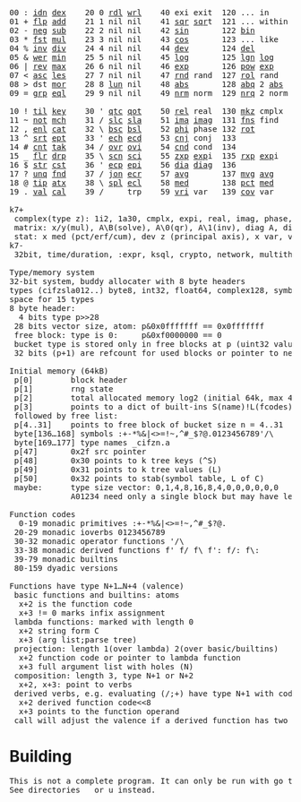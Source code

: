 <pre>00 : <a href="../../blob/master/k.go#L764">idn</a> <a href="../../blob/master/k.go#L464">dex</a>    20 0 <a href="../../blob/master/k.go#L3751">rdl</a> <a href="../../blob/master/k.go#L3755">wrl</a>    40 exi exit  120 ... in       60 <a href="../../blob/master/k.go#L4451">prm</a>  140
01 + <a href="../../blob/master/k.go#L765">flp</a> <a href="../../blob/master/k.go#L2062">add</a>    21 1 nil nil    41 <a href="../../blob/master/k.go#L1865">sqr</a> <a href="../../blob/master/k.go#L1865">sqr</a>t  121 ... within   61      141
02 - <a href="../../blob/master/k.go#L804">neg</a> <a href="../../blob/master/k.go#L2063">sub</a>    22 2 nil nil    42 <a href="../../blob/master/k.go#L1868">sin</a>       122 <a href="../../blob/master/k.go#L4000">bin</a>          62      142
03 * <a href="../../blob/master/k.go#L807">fst</a> <a href="../../blob/master/k.go#L2064">mul</a>    23 3 nil nil    43 <a href="../../blob/master/k.go#L1871">cos</a>       123 ... like     63      143
04 % <a href="../../blob/master/k.go#L845">inv</a> <a href="../../blob/master/k.go#L2065">div</a>    24 4 nil nil    44 <a href="../../blob/master/k.go#L5048">dev</a>       124 <a href="../../blob/master/k.go#L4418">del</a>          64      144
05 & <a href="../../blob/master/k.go#L848">wer</a> <a href="../../blob/master/k.go#L2066">min</a>    25 5 nil nil    45 <a href="../../blob/master/k.go#L1889">log</a>       125 <a href="../../blob/master/k.go#L2071">lgn</a> <a href="../../blob/master/k.go#L1889">log</a>      65      145
06 | <a href="../../blob/master/k.go#L874">rev</a> <a href="../../blob/master/k.go#L2067">max</a>    26 6 nil nil    46 <a href="../../blob/master/k.go#L1892">exp</a>       126 <a href="../../blob/master/k.go#L2074">pow</a> <a href="../../blob/master/k.go#L1892">exp</a>      66      146
07 < <a href="../../blob/master/k.go#L905">asc</a> <a href="../../blob/master/k.go#L2068">les</a>    27 7 nil nil    47 <a href="../../blob/master/k.go#L4537">rnd</a> rand  127 <a href="../../blob/master/k.go#L4488">rol</a> rand     67      147
08 > dst <a href="../../blob/master/k.go#L2069">mor</a>    28 8 <a href="../../blob/master/k.go#L3761">lun</a> nil    48 <a href="../../blob/master/k.go#L1874">abs</a>       128 <a href="../../blob/master/k.go#L1882">abq</a> 2 <a href="../../blob/master/k.go#L1874">abs</a>    68      148
09 = <a href="../../blob/master/k.go#L948">grp</a> <a href="../../blob/master/k.go#L2070">eql</a>    29 9 nil nil    49 <a href="../../blob/master/k.go#L4625">nrm</a> norm  129 <a href="../../blob/master/k.go#L4626">nrq</a> 2 norm   69      149
                                                                          
10 ! <a href="../../blob/master/k.go#L977">til</a> <a href="../../blob/master/k.go#L2115">key</a>    30 ' <a href="../../blob/master/k.go#L3314">qtc</a> <a href="../../blob/master/k.go#L3311">qot</a>    50 <a href="../../blob/master/k.go#L1895">rel</a> real  130 <a href="../../blob/master/k.go#L4971">mkz</a> cmplx    70      150
11 ~ <a href="../../blob/master/k.go#L1071">not</a> <a href="../../blob/master/k.go#L2149">mch</a>    31 / <a href="../../blob/master/k.go#L3315">slc</a> <a href="../../blob/master/k.go#L3312">sla</a>    51 <a href="../../blob/master/k.go#L1896">ima</a> <a href="../../blob/master/k.go#L1896">ima</a>g  131 <a href="../../blob/master/k.go#L2673">fns</a> find     71      151
12 , <a href="../../blob/master/k.go#L1090">enl</a> <a href="../../blob/master/k.go#L2210">cat</a>    32 \ <a href="../../blob/master/k.go#L3316">bsc</a> <a href="../../blob/master/k.go#L3313">bsl</a>    52 <a href="../../blob/master/k.go#L1897">phi</a> phase 132 <a href="../../blob/master/k.go#L2421">rot</a>          72      152
13 ^ <a href="../../blob/master/k.go#L1108">srt</a> <a href="../../blob/master/k.go#L2324">ept</a>    33 ' <a href="../../blob/master/k.go#L3323">ech</a> <a href="../../blob/master/k.go#L3349">ecd</a>    53 <a href="../../blob/master/k.go#L1925">cnj</a> conj  133              73      153
14 # <a href="../../blob/master/k.go#L1109">cnt</a> <a href="../../blob/master/k.go#L2354">tak</a>    34 / <a href="../../blob/master/k.go#L3463">ovr</a> <a href="../../blob/master/k.go#L3601">ovi</a>    54 <a href="../../blob/master/k.go#L4805">cnd</a> cond  134              74      154
15 _ <a href="../../blob/master/k.go#L1117">flr</a> <a href="../../blob/master/k.go#L2422">drp</a>    35 \ <a href="../../blob/master/k.go#L3522">scn</a> <a href="../../blob/master/k.go#L3634">sci</a>    55 <a href="../../blob/master/k.go#L1983">zxp</a> <a href="../../blob/master/k.go#L1892">exp</a>i  135 <a href="../../blob/master/k.go#L1946">rxp</a> <a href="../../blob/master/k.go#L1892">exp</a>i     75      155
16 $ <a href="../../blob/master/k.go#L1130">str</a> <a href="../../blob/master/k.go#L2532">cst</a>    36 ' <a href="../../blob/master/k.go#L3369">ecp</a> <a href="../../blob/master/k.go#L3415">epi</a>    56 <a href="../../blob/master/k.go#L1046">dia</a> <a href="../../blob/master/k.go#L1046">dia</a>g  136              76      156
17 ? <a href="../../blob/master/k.go#L1207">unq</a> <a href="../../blob/master/k.go#L2633">fnd</a>    37 / <a href="../../blob/master/k.go#L3894">jon</a> <a href="../../blob/master/k.go#L3435">ecr</a>    57 <a href="../../blob/master/k.go#L5143">avg</a>       137 <a href="../../blob/master/k.go#L5174">mvg</a> <a href="../../blob/master/k.go#L5143">avg</a>      77      157
18 @ <a href="../../blob/master/k.go#L1239">tip</a> <a href="../../blob/master/k.go#L2705">atx</a>    38 \ <a href="../../blob/master/k.go#L3861">spl</a> <a href="../../blob/master/k.go#L3449">ecl</a>    58 <a href="../../blob/master/k.go#L5279">med</a>       138 <a href="../../blob/master/k.go#L5291">pct</a> <a href="../../blob/master/k.go#L5279">med</a>      78      158
19 . <a href="../../blob/master/k.go#L1252">val</a> <a href="../../blob/master/k.go#L3169">cal</a>    39 /     trp    59 <a href="../../blob/master/k.go#L5074">vri</a> var   139 <a href="../../blob/master/k.go#L5095">cov</a> var      79      15

k7+
 complex(type z): 1i2, 1a30, cmplx, expi, real, imag, phase, conj, rand 3i(binormal)
 matrix: x/y(mul), A\B(solve), A\0(qr), A\1(inv), diag A, diag v, norm, cond
 stat: x med (pct/erf/cum), dev z (principal axis), x var, var z (cov), x avg (cum/win/exp)
k7-
 32bit, time/duration, :expr, ksql, crypto, network, multithread
 
Type/memory system
32-bit system, buddy allocater with 8 byte headers
types (cifzsla012..) byte8, int32, float64, complex128, symbol32, list32, dict64, funcs
space for 15 types
8 byte header:
  4 bits type p>>28
 28 bits vector size, atom: p&0x0fffffff == 0x0fffffff
 free block: type is 0:     p&0xf0000000 == 0
 bucket type is stored only in free blocks at p (uint32 value)
 32 bits (p+1) are refcount for used blocks or pointer to next free

Initial memory (64kB)
 p[0]        block header
 p[1]        rng state
 p[2]        total allocated memory log2 (initial 64k, max 4G) uint32
 p[3]        points to a dict of built-ins S(name)!L(fcodes)
 followed by free list:
 p[4..31]    points to free block of bucket size n = 4..31
 byte[136…168] symbols :+-*%&|<>=!~,^#_$?@.0123456789'/\
 byte[169…177] type names _cifzn.a
 p[47]       0x2f src pointer
 p[48]       0x30 points to k tree keys (^S)
 p[49]       0x31 points to k tree values (L)
 p[50]       0x32 points to stab(symbol table, L of C)
 maybe:      type size vector: 0,1,4,8,16,8,4,0,0,0,0,0,0
             A01234 need only a single block but may have length>0

Function codes
  0-19 monadic primitives :+-*%&|<>=!~,^#_$?@.
 20-29 monadic ioverbs 0123456789
 30-32 monadic operator functions '/\
 33-38 monadic derived functions f' f/ f\ f': f/: f\:
 39-79 monadic builtins
 80-159 dyadic versions

Functions have type N+1…N+4 (valence)
 basic functions and builtins: atoms
  x+2 is the function code
  x+3 != 0 marks infix assignment
 lambda functions: marked with length 0
  x+2 string form C
  x+3 (arg list;parse tree)
 projection: length 1(over lambda) 2(over basic/builtins)
  x+2 function code or pointer to lambda function
  x+3 full argument list with holes (N)
 composition: length 3, type N+1 or N+2
  x+2, x+3: point to verbs
 derived verbs, e.g. evaluating (/;+) have type N+1 with code > 256
  x+2 derived function code<<8
  x+3 points to the function operand
 call will adjust the valence if a derived function has two arguments
</pre>

# Building
<pre>
This is not a complete program. It can only be run with go test.
See directories _ or u instead.
</pre>
